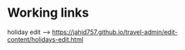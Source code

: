 # Working links

 holiday edit --> https://jahid757.github.io/travel-admin/edit-content/holidays-edit.html
